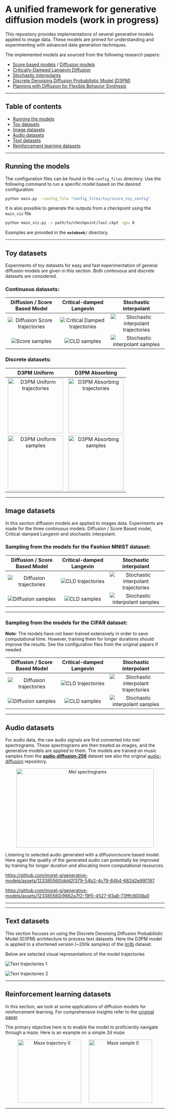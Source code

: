 # A unified framework for generative diffusion models (work in progress)

This repository provides implementations of several generative models applied to image data. These models are primed for understanding and experimenting with advanced data generation techniques.

The implemented models are sourced from the following research papers:
- [Score based models](https://arxiv.org/abs/2011.13456) / [Diffusion models](https://arxiv.org/abs/2006.11239)
- [Critically-Damped Langevin Diffusion](https://arxiv.org/abs/2112.07068)
- [Stochastic interpolants](https://arxiv.org/abs/2303.08797)
- [ Discrete Denoising Diffusion Probabilistic Model (D3PM)](https://arxiv.org/abs/2107.03006)
- [Planning with Diffusion for Flexible Behavior Synthesis](https://arxiv.org/abs/2205.09991)

---

## Table of contents

- [Running the models](#running-the-models)
- [Toy datasets](#toy-datasets)
- [Image datasets](#image-datasets)
- [Audio datasets](#audio-datasets)
- [Text datasets](#text-datasets)
- [Reinforcement learning datasets](#reinforcement-learning-datasets)

---

## Running the models

The configuration files can be found in the `config_files` directory. Use the following command to run a specific model based on the desired configuration:

```bash
python main.py --config_file "config_files/toy/score_toy_config"
```

It is also possible to generate the outputs from a checkpoint using the `main_viz` file

```bash
python main_viz.py -c path/to/checkpoint/last.ckpt -gpu 0 
```

Examples are provided in the **`notebook/`** directory. 

---

## Toy datasets

Experiments of toy datasets for easy and fast experimentation of general diffusion models are given in this section. Both continuous and discrete datasets are considered.

### Continuous datasets:

| **Diffusion / Score Based Model** | **Critical-damped Langevin** | **Stochastic interpolant** |
|:--------------------------------:|:----------------------------:|:--------------------------:|
| ![Diffusion Score trajectories](docs/assets/toy_traj_score.gif) | ![Critical Damped trajectories](docs/assets/toy_traj_cld.gif) | ![Stochastic interpolant trajectories](docs/assets/toy_traj_stochastic_interpolant.gif) |
| ![Score samples](docs/assets/toy_score_sample.png) | ![CLD samples](docs/assets/toy_cld_sample.png) | ![Stochastic interpolant samples](docs/assets/toy_stochastic_interpolant_sample.png) |

### Discrete datasets:


 <div align="center">

| D3PM Uniform | D3PM Absorbing  |
|:--------------------------------:|:----------------------------:|
| <img src="docs/assets/toy_traj_d3pm_uniform.gif" alt="D3PM Uniform trajectories" width="175" /> | <img src="docs/assets/toy_traj_d3pm_absorbing.gif" alt="D3PM Absorbing trajectories" width="175" />|
| <img src="docs/assets/toy_d3pm_uniform_sample.png" alt="D3PM Uniform samples" width="175" />| <img src="docs/assets/toy_d3pm_absorbing_sample.png" alt="D3PM Absorbing samples" width="175" /> |

</div>



---

## Image datasets

In this section diffusion models are applied to images data. Experiments are made for the three continuous models: Diffusion / Score Based model, Critical-damped Langevin and stochastic interpolant.

### Sampling from the models for the Fashion MNIST dataset:


| **Diffusion / Score Based Model** | **Critical-damped Langevin** | **Stochastic interpolant** |
|:--------------------------------:|:----------------------------:|:--------------------------:|
| ![Diffusion trajectories](docs/assets/fm_traj_score.gif) | ![CLD trajectories](docs/assets/fm_traj_cld.gif) | ![Stochastic interpolant trajectories](docs/assets/fm_traj_stochastic_interpolant.gif) |
| ![Diffusion samples](docs/assets/fm_score_sample.png) | ![CLD samples](docs/assets/fm_cld_sample.png) | ![Stochastic interpolant samples](docs/assets/fm_stochastic_interpolant_sample.png) |

---

### Sampling from the models for the CIFAR dataset:


**Note**: The models have not been trained extensively in order to save computational time. However, training them for longer durations should improve the results. See the configuration files from the original papers if needed.

| **Diffusion / Score Based Model** | **Critical-damped Langevin** |  **Stochastic interpolant** |
|:--------------------------------:|:--------------------------:|:--------------------------:|
| ![Diffusion trajectories](docs/assets/cifar_traj_score.gif) |  ![CLD trajectories](docs/assets/cifar_traj_cld.gif) | ![Stochastic interpolant trajectories](docs/assets/cifar_traj_stochastic_interpolant.gif) |
| ![Diffusion samples](docs/assets/cifar_score_sample.png) | ![CLD samples](docs/assets/cifar_cld_sample.png) | ![Stochastic interpolant samples](docs/assets/cifar_stochastic_interpolant_sample.png) |

---

## Audio datasets

For audio data, the raw audio signals are first converted into mel spectrograms. These spectrograms are then treated as images, and the generative models are applied to them. The models are trained on music samples from the [**audio-diffusion-256**](https://huggingface.co/datasets/teticio/audio-diffusion-256) dataset see also the original [audio-diffusion](https://github.com/teticio/audio-diffusion) repository.

<div align="center">
<img src="docs/assets/sample_mel_spectrogram.png" alt="Mel spectrograms" width="434" height="250">
</div>

Listening to selected audio generated with a diffusion/score based model. Here again the quality of the generated audio can potentially be improved by training for longer duration and allocating more computational resources.


https://github.com/morel-g/generative-models/assets/123385560/ddd2f379-54b2-4c79-84b4-682d2e99f787


https://github.com/morel-g/generative-models/assets/123385560/9662a7f2-19f5-4527-93a8-73fffc8008a0


---

---

## Text datasets


This section focuses on using the Discrete Denoising Diffusion Probabilistic Model (D3PM) architecture to process text datasets. Here the D3PM model is applied to a shortened version (~200k samples) of the [lm1b](https://www.statmt.org/lm-benchmark/) dataset. 

Below are selected visual representations of the model trajectories

![Text trajectories 1](docs/assets/text_traj_1.gif)

![Text trajectories 2](docs/assets/text_traj_2.gif)

---

## Reinforcement learning datasets

In this section, we look at some applications of diffusion models for reinforcement learning. For comprehensive insights refer to the [original paper](https://arxiv.org/abs/2205.09991).

The primary objective here is to enable the model to proficiently navigate through a maze. Here is an example on a simple 2d maze


 <div align="center">
 <img src="docs/assets/maze2d_traj_0.gif" alt="Maze trajectory 0" width="200"  style="margin-right: 20px;"/>  <img src="docs/assets/maze2d_0.png" alt="Maze sample 0" width="200" /> 
 </div>

---
